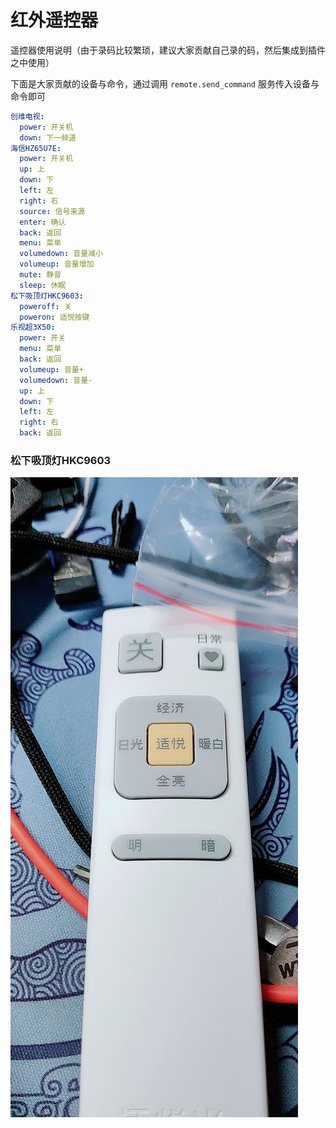 # 红外遥控器

遥控器使用说明（由于录码比较繁琐，建议大家贡献自己录的码，然后集成到插件之中使用）

下面是大家贡献的设备与命令，通过调用 `remote.send_command` 服务传入设备与命令即可

```yaml
创维电视:
  power: 开关机
  down: 下一频道
海信HZ65U7E:
  power: 开关机
  up: 上
  down: 下
  left: 左
  right: 右
  source: 信号来源
  enter: 确认
  back: 返回
  menu: 菜单
  volumedown: 音量减小
  volumeup: 音量增加
  mute: 静音
  sleep: 休眠
松下吸顶灯HKC9603:
  poweroff: 关
  poweron: 适悦按键
乐视超3X50:
  power: 开关
  menu: 菜单
  back: 返回
  volumeup: 音量+
  volumedown: 音量-
  up: 上
  down: 下
  left: 左
  right: 右
  back: 返回
```

### 松下吸顶灯HKC9603

![松下吸顶灯HKC9603](./松下吸顶灯HKC9603.jpg)